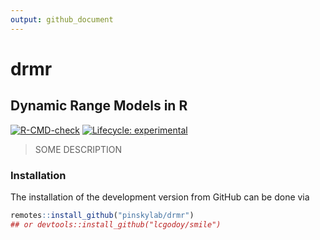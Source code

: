 ```yaml
---
output: github_document
---
```


<!-- README.md is generated from README.Rmd. Please edit that file -->



# drmr

## **D**ynamic **R**ange **M**odels in **R**

<!-- badges: start -->
[![R-CMD-check](https://github.com/pinskylab/drmr/workflows/R-CMD-check/badge.svg)](https://github.com/pinskylab/drmr/actions)
[![Lifecycle: experimental](https://img.shields.io/badge/lifecycle-experimental-orange.svg)](https://lifecycle.r-lib.org/articles/stages.html#experimental)
<!-- badges: end -->

<!-- [![CRAN status](https://www.r-pkg.org/badges/version/smile)](https://CRAN.R-project.org/package=smile) -->
<!-- [![Downloads](https://cranlogs.r-pkg.org/badges/grand-total/smile)](https://CRAN.R-project.org/package=smile) -->

> SOME DESCRIPTION

### Installation

The installation of the development version from GitHub can be done via
```r
remotes::install_github("pinskylab/drmr")
## or devtools::install_github("lcgodoy/smile")
```
